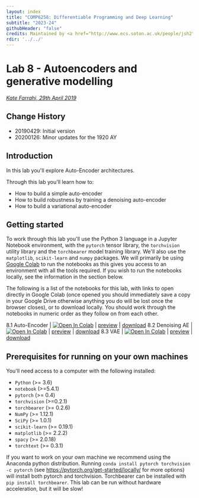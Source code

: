 ```yaml
---
layout: index
title: "COMP6258: Differentiable Programming and Deep Learning"
subtitle: "2023-24"
githubHeader: "false"
credits: Maintained by <a href="http://www.ecs.soton.ac.uk/people/jsh2">Professor Jonathon Hare</a> and <a href="http://www.ecs.soton.ac.uk/people/am8n17">Dr Antonia Marcu</a>.
rdir: '../../'
---
```


# Lab 8 - Autoencoders and generative modelling

_[Kate Farrahi, 29th April 2019](https://github.com/ecs-vlc/COMP6258)_

## Change History

- 20190429: Initial version
- 20200126: Minor updates for the 1920 AY

## Introduction
In this lab you'll explore Auto-Encoder architectures.

Through this lab you'll learn how to:

* How to build a simple auto-encoder
* How to build robustness by training a denoising auto-encoder
* How to build a variational auto-encoder


## Getting started
To work through this lab you'll use the Python 3 language in a Jupyter Notebook environment, with the `pytorch` tensor library, the `torchvision` utility library and the `torchbearer` model training library. We'll also use the `matplotlib`, `scikit-learn` and `numpy` packages. We will primarily be using [Google Colab](http://colab.research.google.com/) to run the notebooks as this gives you access to an environment with all the tools required. If you wish to run the notebooks locally, see the information in the section below.

The following is a list of the notebooks for this lab, with links to open directly in Google Colab (once opened you should immediately save a copy in your Google Drive otherwise anything you do will be lost once the browser closes), or to download locally. You should work through the notebooks in numeric order as they follow on from each other. 

8.1 Auto-Encoder | [![Open In Colab](https://colab.research.google.com/assets/colab-badge.svg)](https://colab.research.google.com/github/ecs-vlc/COMP6258/blob/master/docs/labs/lab8/8_1_Autoencoder.ipynb) | [preview](https://github.com/ecs-vlc/COMP6258/blob/master/docs/labs/lab8/8_1_Autoencoder.ipynb) | [download](https://raw.githubusercontent.com/ecs-vlc/COMP6258/master/docs/labs/lab8/8_1_Autoencoder.ipynb)
8.2 Denoising AE | [![Open In Colab](https://colab.research.google.com/assets/colab-badge.svg)](https://colab.research.google.com/github/ecs-vlc/COMP6258/blob/master/docs/labs/lab8/8_2_Denoising_Autoencoder.ipynb) | [preview](https://github.com/ecs-vlc/COMP6258/blob/master/docs/labs/lab8/8_2_Denoising_Autoencoder.ipynb) | [download](https://raw.githubusercontent.com/ecs-vlc/COMP6258/master/docs/labs/lab8/8_2_Denoising_Autoencoder.ipynb)
8.3 VAE | [![Open In Colab](https://colab.research.google.com/assets/colab-badge.svg)](https://colab.research.google.com/github/ecs-vlc/COMP6258/blob/master/docs/labs/lab8/8_3_VAE.ipynb) | [preview](https://github.com/ecs-vlc/COMP6258/blob/master/docs/labs/lab8/8_3_VAE.ipynb) | [download](https://raw.githubusercontent.com/ecs-vlc/COMP6258/master/docs/labs/lab8/8_3_VAE.ipynb)


## Prerequisites for running on your own machines
You'll need access to a computer with the following installed:

- `Python` (>= 3.6)
- `notebook` (>=5.4.1)
- `pytorch` (>= 0.4)
- `torchvision` (>=0.2.1)
- `torchbearer` (>= 0.2.6)
- `NumPy` (>= 1.12.1)
- `SciPy` (>= 1.0.1)
- `scikit-learn` (>= 0.19.1)
- `matplotlib` (>= 2.2.2)
- `spacy` (>= 2.0.18)
- `torchtext` (>= 0.3.1)

If you want to work on your own machine we recommend using the Anaconda python distribution. Running `conda install pytorch torchvision -c pytorch` (see https://pytorch.org/get-started/locally/ for more options) will install both pytorch and torchvision. Torchbearer can be installed with `pip install torchbearer`. This lab can be run without hardware acceleration, but it will be slow!